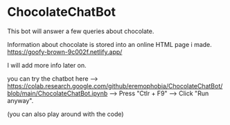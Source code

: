 # ChocolateChatBot
This bot will answer a few queries about chocolate.

Information about chocolate is stored into an online HTML page i made.
https://goofy-brown-9c002f.netlify.app/

I will add more info later on.

you can try the chatbot here --> https://colab.research.google.com/github/eremophobia/ChocolateChatBot/blob/main/ChocolateChatBot.ipynb --> Press "Ctlr + F9" --> Click "Run anyway".

(you can also play around with the code)
